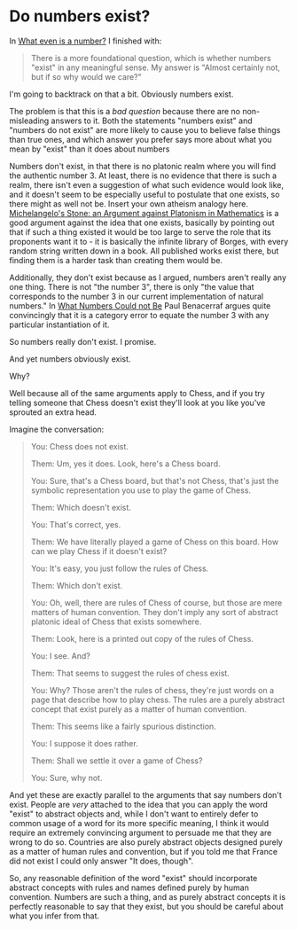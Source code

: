 # Do numbers exist?

In [What even is a number?](https://notebook.drmaciver.com/posts/2019-02-18-08:58.html) I finished with:

> There is a more foundational question, which is whether numbers "exist" in any meaningful sense. My answer is "Almost certainly not, but if so why would we care?"

I'm going to backtrack on that a bit. Obviously numbers exist.

The problem is that this is a *bad question* because there are no non-misleading answers to it.
Both the statements "numbers exist" and "numbers do not exist" are more likely to cause you to believe false things than true ones,
and which answer you prefer says more about what you mean by "exist" than it does about numbers

Numbers don't exist, in that there is no platonic realm where you will find the authentic number 3. At least, there is no evidence that there is such a realm, there isn't even a suggestion of what such evidence would look like, and it doesn't seem to be especially useful to postulate that one exists, so there might as well not be. Insert your own atheism analogy here. [Michelangelo's Stone: an Argument against Platonism in Mathematics](https://arxiv.org/abs/1508.00001) is a good argument against the idea that one exists, basically by pointing out that if such a thing existed it would be too large to serve the role that its proponents want it to - it is basically the infinite library of Borges, with every random string written down in a book. All published works exist there, but finding them is a harder task than creating them would be.

Additionally, they don't exist because as I argued, numbers aren't really any one thing. There is not "the number 3", there is only "the value that corresponds to the number 3 in our current implementation of natural numbers." In [What Numbers Could not Be](https://www.jstor.org/stable/2183530?seq=1#metadata_info_tab_contents) Paul Benacerraf argues quite convincingly that it is a category error to equate the number 3 with any particular instantiation of it.

So numbers really don't exist. I promise.

And yet numbers obviously exist.

Why?

Well because all of the same arguments apply to Chess, and if you try telling someone that Chess doesn't exist they'll look at you like you've sprouted an extra head.

Imagine the conversation:

> You: Chess does not exist.
>
> Them: Um, yes it does. Look, here's a Chess board.
>
> You: Sure, that's a Chess board, but that's not Chess, that's just the symbolic representation you use to play the game of Chess.
>
> Them: Which doesn't exist.
>
> You: That's correct, yes.
>
> Them: We have literally played a game of Chess on this board. How can we play Chess if it doesn't exist?
>
> You: It's easy, you just follow the rules of Chess.
>
> Them: Which don't exist.
>
> You: Oh, well, there are rules of Chess of course, but those are mere matters of human convention. They don't imply any sort of abstract platonic ideal of Chess that exists somewhere.
>
> Them: Look, here is a printed out copy of the rules of Chess.
>
> You: I see. And?
>
> Them: That seems to suggest the rules of chess exist.
>
> You: Why? Those aren't the rules of chess, they're just words on a page that describe how to play chess. The rules are a purely abstract concept that exist purely as a matter of human convention.
>
> Them: This seems like a fairly spurious distinction.
>
> You: I suppose it does rather.
>
> Them: Shall we settle it over a game of Chess?
>
> You: Sure, why not.

And yet these are exactly parallel to the arguments that say numbers don't exist.
People are *very* attached to the idea that you can apply the word "exist" to abstract objects and, while I don't want to entirely defer to common usage of a word for its more specific meaning,
I think it would require an extremely convincing argument to persuade me that they are wrong to do so. Countries are also purely abstract objects designed purely as a matter of human rules and convention, but if you told me that France did not exist I could only answer "It does, though".

So, any reasonable definition of the word "exist" should incorporate abstract concepts with rules and names defined purely by human convention.
Numbers are such a thing, and as purely abstract concepts it is perfectly reasonable to say that they exist, but you should be careful about what you infer from that.
